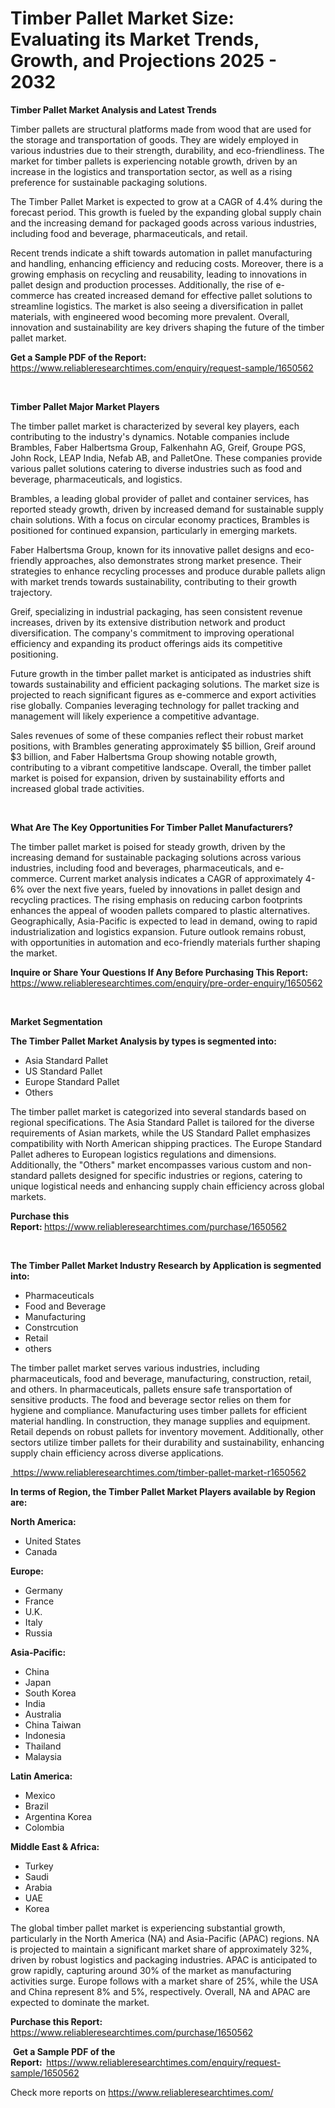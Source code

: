 <p><h1>Timber Pallet Market Size: Evaluating its Market Trends, Growth, and Projections 2025 - 2032</h1></p><p><strong>Timber Pallet Market Analysis and Latest Trends</strong></p>
<p><p>Timber pallets are structural platforms made from wood that are used for the storage and transportation of goods. They are widely employed in various industries due to their strength, durability, and eco-friendliness. The market for timber pallets is experiencing notable growth, driven by an increase in the logistics and transportation sector, as well as a rising preference for sustainable packaging solutions. </p><p>The Timber Pallet Market is expected to grow at a CAGR of 4.4% during the forecast period. This growth is fueled by the expanding global supply chain and the increasing demand for packaged goods across various industries, including food and beverage, pharmaceuticals, and retail. </p><p>Recent trends indicate a shift towards automation in pallet manufacturing and handling, enhancing efficiency and reducing costs. Moreover, there is a growing emphasis on recycling and reusability, leading to innovations in pallet design and production processes. Additionally, the rise of e-commerce has created increased demand for effective pallet solutions to streamline logistics. The market is also seeing a diversification in pallet materials, with engineered wood becoming more prevalent. Overall, innovation and sustainability are key drivers shaping the future of the timber pallet market.</p></p>
<p><strong>Get a Sample PDF of the Report:&nbsp;</strong> <a href="https://www.reliableresearchtimes.com/enquiry/request-sample/1650562?utm_campaign=2937&utm_medium=2&utm_source=Github&utm_content=ia&utm_term=31032025&utm_id=timber-pallet">https://www.reliableresearchtimes.com/enquiry/request-sample/1650562</a></p>
<p>&nbsp;</p>
<p><strong>Timber Pallet Major Market Players</strong></p>
<p><p>The timber pallet market is characterized by several key players, each contributing to the industry's dynamics. Notable companies include Brambles, Faber Halbertsma Group, Falkenhahn AG, Greif, Groupe PGS, John Rock, LEAP India, Nefab AB, and PalletOne. These companies provide various pallet solutions catering to diverse industries such as food and beverage, pharmaceuticals, and logistics.</p><p>Brambles, a leading global provider of pallet and container services, has reported steady growth, driven by increased demand for sustainable supply chain solutions. With a focus on circular economy practices, Brambles is positioned for continued expansion, particularly in emerging markets.</p><p>Faber Halbertsma Group, known for its innovative pallet designs and eco-friendly approaches, also demonstrates strong market presence. Their strategies to enhance recycling processes and produce durable pallets align with market trends towards sustainability, contributing to their growth trajectory.</p><p>Greif, specializing in industrial packaging, has seen consistent revenue increases, driven by its extensive distribution network and product diversification. The company's commitment to improving operational efficiency and expanding its product offerings aids its competitive positioning.</p><p>Future growth in the timber pallet market is anticipated as industries shift towards sustainability and efficient packaging solutions. The market size is projected to reach significant figures as e-commerce and export activities rise globally. Companies leveraging technology for pallet tracking and management will likely experience a competitive advantage.</p><p>Sales revenues of some of these companies reflect their robust market positions, with Brambles generating approximately $5 billion, Greif around $3 billion, and Faber Halbertsma Group showing notable growth, contributing to a vibrant competitive landscape. Overall, the timber pallet market is poised for expansion, driven by sustainability efforts and increased global trade activities.</p></p>
<p>&nbsp;</p>
<p><strong>What Are The Key Opportunities For Timber Pallet Manufacturers?</strong></p>
<p><p>The timber pallet market is poised for steady growth, driven by the increasing demand for sustainable packaging solutions across various industries, including food and beverages, pharmaceuticals, and e-commerce. Current market analysis indicates a CAGR of approximately 4-6% over the next five years, fueled by innovations in pallet design and recycling practices. The rising emphasis on reducing carbon footprints enhances the appeal of wooden pallets compared to plastic alternatives. Geographically, Asia-Pacific is expected to lead in demand, owing to rapid industrialization and logistics expansion. Future outlook remains robust, with opportunities in automation and eco-friendly materials further shaping the market.</p></p>
<p><strong>Inquire or Share Your Questions If Any Before Purchasing This Report:</strong> <a href="https://www.reliableresearchtimes.com/enquiry/pre-order-enquiry/1650562?utm_campaign=2937&utm_medium=2&utm_source=Github&utm_content=ia&utm_term=31032025&utm_id=timber-pallet">https://www.reliableresearchtimes.com/enquiry/pre-order-enquiry/1650562</a></p>
<p>&nbsp;</p>
<p><strong>Market Segmentation</strong></p>
<p><strong>The Timber Pallet Market Analysis by types is segmented into:</strong></p>
<p><ul><li>Asia Standard Pallet</li><li>US Standard Pallet</li><li>Europe Standard Pallet</li><li>Others</li></ul></p>
<p><p>The timber pallet market is categorized into several standards based on regional specifications. The Asia Standard Pallet is tailored for the diverse requirements of Asian markets, while the US Standard Pallet emphasizes compatibility with North American shipping practices. The Europe Standard Pallet adheres to European logistics regulations and dimensions. Additionally, the "Others" market encompasses various custom and non-standard pallets designed for specific industries or regions, catering to unique logistical needs and enhancing supply chain efficiency across global markets.</p></p>
<p><strong>Purchase this Report:&nbsp;</strong><a href="https://www.reliableresearchtimes.com/purchase/1650562?utm_campaign=2937&utm_medium=2&utm_source=Github&utm_content=ia&utm_term=31032025&utm_id=timber-pallet">https://www.reliableresearchtimes.com/purchase/1650562</a></p>
<p>&nbsp;</p>
<p><strong>The Timber Pallet Market Industry Research by Application is segmented into:</strong></p>
<p><ul><li>Pharmaceuticals</li><li>Food and Beverage</li><li>Manufacturing</li><li>Constrcution</li><li>Retail</li><li>others</li></ul></p>
<p><p>The timber pallet market serves various industries, including pharmaceuticals, food and beverage, manufacturing, construction, retail, and others. In pharmaceuticals, pallets ensure safe transportation of sensitive products. The food and beverage sector relies on them for hygiene and compliance. Manufacturing uses timber pallets for efficient material handling. In construction, they manage supplies and equipment. Retail depends on robust pallets for inventory movement. Additionally, other sectors utilize timber pallets for their durability and sustainability, enhancing supply chain efficiency across diverse applications.</p></p>
<p><a href="https://www.reliableresearchtimes.com/timber-pallet-market-r1650562?utm_campaign=2937&utm_medium=2&utm_source=Github&utm_content=ia&utm_term=31032025&utm_id=timber-pallet">&nbsp;https://www.reliableresearchtimes.com/timber-pallet-market-r1650562</a></p>
<p><strong>In terms of Region, the Timber Pallet Market Players available by Region are:</strong></p>
<p>
    <p> <strong> North America: </strong>
        <ul>
            <li>United States</li>
            <li>Canada</li>
        </ul>
        </p> 
    <p> <strong> Europe: </strong>
        <ul>
            <li>Germany</li>
            <li>France</li>
            <li>U.K.</li>
            <li>Italy</li>
            <li>Russia</li>
        </ul>
        </p> 
    <p> <strong> Asia-Pacific: </strong>
        <ul>
            <li>China</li>
            <li>Japan</li>
            <li>South Korea</li>
            <li>India</li>
            <li>Australia</li>
            <li>China Taiwan</li>
            <li>Indonesia</li>
            <li>Thailand</li>
            <li>Malaysia</li>
        </ul>
        </p> 
    <p> <strong> Latin America: </strong>
        <ul>
            <li>Mexico</li>
            <li>Brazil</li>
            <li>Argentina Korea</li>
            <li>Colombia</li>
        </ul>
        </p> 
    <p> <strong> Middle East & Africa: </strong>
        <ul>
            <li>Turkey</li>
            <li>Saudi</li>
            <li>Arabia</li>
            <li>UAE</li>
            <li>Korea</li>
        </ul>
    </p>
    </p>
<p><p>The global timber pallet market is experiencing substantial growth, particularly in the North America (NA) and Asia-Pacific (APAC) regions. NA is projected to maintain a significant market share of approximately 32%, driven by robust logistics and packaging industries. APAC is anticipated to grow rapidly, capturing around 30% of the market as manufacturing activities surge. Europe follows with a market share of 25%, while the USA and China represent 8% and 5%, respectively. Overall, NA and APAC are expected to dominate the market.</p></p>
<p><strong>Purchase this Report: </strong><a href="https://www.reliableresearchtimes.com/purchase/1650562?utm_campaign=2937&utm_medium=2&utm_source=Github&utm_content=ia&utm_term=31032025&utm_id=timber-pallet">https://www.reliableresearchtimes.com/purchase/1650562</a></p>
<p>&nbsp;<strong>Get a Sample PDF of the Report:&nbsp;&nbsp;</strong><a href="https://www.reliableresearchtimes.com/enquiry/request-sample/1650562?utm_campaign=2937&utm_medium=2&utm_source=Github&utm_content=ia&utm_term=31032025&utm_id=timber-pallet">https://www.reliableresearchtimes.com/enquiry/request-sample/1650562</a></p>
<p><strong></strong></p>
<p>Check more reports on <a href="https://www.reliableresearchtimes.com/?utm_campaign=2937&utm_medium=2&utm_source=Github&utm_content=ia&utm_term=31032025&utm_id=timber-pallet">https://www.reliableresearchtimes.com/</a></p>